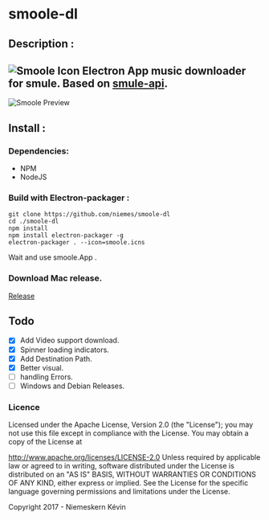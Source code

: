 # smoole-dl

## Description :

![Smoole Icon](https://github.com/niemes/smoole-dl/blob/master/assets/img/smoole.png)
Electron App music downloader for smule.
Based on [smule-api](https://github.com/CodeDotJS/smule-api).
---
![Smoole Preview](https://github.com/niemes/smoole-dl/blob/master/assets/img/smoole-app.png)

## Install :

### Dependencies:

- NPM
- NodeJS

### Build with Electron-packager :

```
git clone https://github.com/niemes/smoole-dl
cd ./smoole-dl
npm install
npm install electron-packager -g
electron-packager . --icon=smoole.icns
```
Wait and use smoole.App .

### Download Mac release.
[Release](https://github.com/niemes/smoole-dl/releases/latest)

## Todo

- [X] Add Video support download.
- [X] Spinner loading indicators.
- [X] Add Destination Path.
- [X] Better visual.
- [ ] handling Errors.
- [ ] Windows and Debian Releases.

### Licence

Licensed under the Apache License, Version 2.0 (the "License"); you may not use this file except in compliance with the License. You may obtain a copy of the License at

http://www.apache.org/licenses/LICENSE-2.0
Unless required by applicable law or agreed to in writing, software distributed under the License is distributed on an "AS IS" BASIS, WITHOUT WARRANTIES OR CONDITIONS OF ANY KIND, either express or implied. See the License for the specific language governing permissions and limitations under the License.

Copyright 2017 - Niemeskern Kévin
